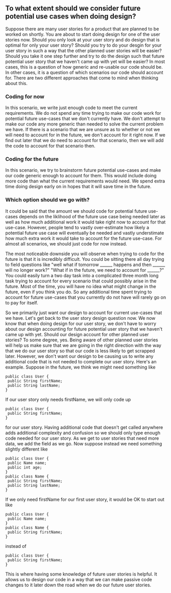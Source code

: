## To what extent should we consider future potential use cases when doing design?
Suppose there are many user stories for a product that are planned to be worked on shortly. You are about to start doing design for one of the user stories now. Should you only look at your user story and do design that is optimal for only your user story? Should you try to do your desgin for your user story in such a way that the other planned user stories will be easier? Should you take it one step further and try to do the design such that future potential user story that we haven't came up with yet will be easier? In most cases, this is a question of how generic and re-usable our code should be. In other cases, it is a question of which scenarios our code should account for. There are two different approaches that come to mind when thinking about this.

### Coding for now
In this scenario, we write just enough code to meet the current requirements. We do not spend any time trying to make our code work for potential future use-cases that we don't currently have. We don't attempt to make our code any more generic than needed to solve the current problem we have. If there is a scenario that we are unsure as to whether or not we will need to account for in the future, we don't account for it right now. If we find out later that we do need to account for that scenario, then we will add the code to account for that scenario then.

### Coding for the future
In this scenario, we try to brainstorm future potential use-cases and make our code generic enough to account for them. This would include doing more code than what the current requirements would need. We spend extra time doing design early on in hopes that it will save time in the future.

### Which option should we go with?
It could be said that the amount we should code for potential future use-cases depends on the liklihood of the future use case being needed later as well as how much additional work it would take right now to account for that use-case. However, people tend to vastly over-estimate how likely a potential future use case will eventually be needed and vastly understimate how much extra work it would take to account for the future use-case. For almost all scenarios, we should just code for now instead.

The most noticeable downside you will observe when trying to code for the future is that it is incredibly difficult. You could be sitting there all day trying to field questions like "well what if tomorrow ______ happens and then ______ will no longer work?" "What if in the future, we need to account for ______?" You could easily turn a two day task into a complicated three month long task trying to account for every scenario that could possibly arise in the future. Most of the time, you will have no idea what might change in the future, even if you think you do. So any additional time spent trying to account for future use-cases that you currently do not have will rarely go on to pay for itself.

So we primarily just want our design to account for current use-cases that we have. Let's get back to the user story design question now. We now know that when doing design for our user story, we don't have to worry about our design accounting for future potential user story that we haven't came up with yet. Should our design account for other planned user stories? To some degree, yes. Being aware of other planned user stories will help us make sure that we are going in the right direction with the way that we do our user story so that our code is less likely to get scrapped later. However, we don't want our design to be causing us to write any additional code that is not needed to complete our user story. Here's an example. Suppose in the future, we think we might need something like
```
public class User {
 public String firstName;
 public String lastName;
}
```
If our user story only needs firstName, we will only code up
```
public class User {
 public String firstName;
}
```
for our user story. Having additional code that doesn't get called anywhere adds additional complexity and confusion so we should only type enough code needed for our user story. As we get to user stories that need more data, we add the field as we go. Now suppose instead we need something slightly different like
```
public class User {
 public Name name;
 public int age;
}
public class Name {
 public String firstName;
 public String lastName;
}
```
If we only need firstName for our first user story, it would be OK to start out like
```
public class User {
 public Name name;
}
public class Name {
 public String firstName;
}
```
instead of
```
public class User {
 public String firstName;
}
```
This is where having some knowledge of future user stories is helpful. It allows us to design our code in a way that we can make passive code changes to it later down the road when we do our future user stories. 
